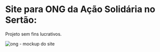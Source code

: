 # Site para ONG da Ação Solidária no Sertão:
Projeto sem fins lucrativos.

![ong - mockup do site](https://user-images.githubusercontent.com/16628382/38823734-93d80d06-417d-11e8-864d-df5ef7731120.png)
